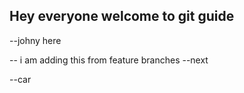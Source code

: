 ## Hey everyone welcome to git guide

--johny here

-- i am adding this from feature branches
--next

--car